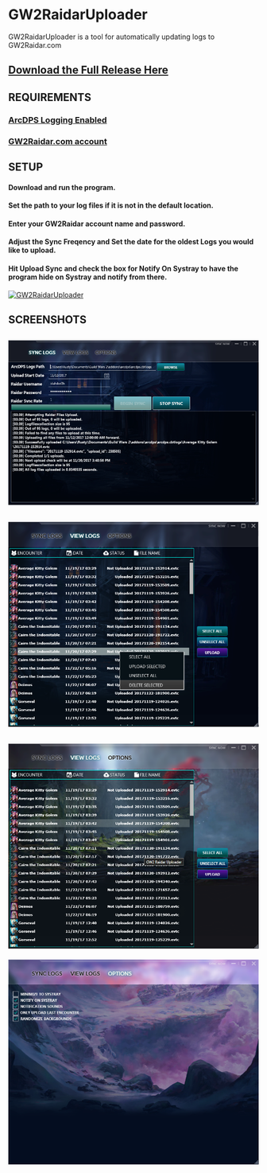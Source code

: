 # GW2RaidarUploader
GW2RaidarUploader is a tool for automatically updating logs to GW2Raidar.com

## [Download the Full Release Here](https://github.com/CoffeeBns/GW2RaidarUploader/releases)

REQUIREMENTS
---
### [ArcDPS Logging Enabled](https://www.deltaconnected.com/arcdps/ "Arcdps website")
### [GW2Raidar.com account](https://www.gw2raidar.com)


SETUP
---
#### Download and run the program.

#### Set the path to your log files if it is not in the default location.

#### Enter your GW2Raidar account name and password.

#### Adjust the Sync Freqency and Set the date for the oldest Logs you would like to upload.

#### Hit Upload Sync and check the box for Notify On Systray to have the program hide on Systray and notify from there.

[![GW2RaidarUploader](https://img.youtube.com/vi/k9JD-dGMeE8&/0.jpg)](https://www.youtube.com/watch?v=k9JD-dGMeE8&)

SCREENSHOTS
---
![Auto Sync Tab](https://raw.githubusercontent.com/CoffeeBns/GW2RaidarUploader/master/Screenshots/AutoSync.png)
---
![Log Context Menu](https://raw.githubusercontent.com/CoffeeBns/GW2RaidarUploader/master/Screenshots/LogContextMenu.png)
---
![Log Management Tab](https://raw.githubusercontent.com/CoffeeBns/GW2RaidarUploader/master/Screenshots/LogManagementScreen.png)
---
![Log Options](https://raw.githubusercontent.com/CoffeeBns/GW2RaidarUploader/master/Screenshots/OptionsMenu.png)
